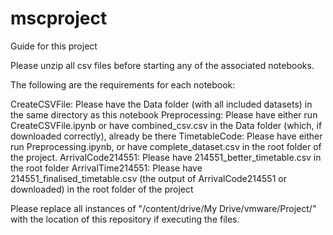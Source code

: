 # mscproject

Guide for this project

Please unzip all csv files before starting any of the associated notebooks.

The following are the requirements for each notebook:

CreateCSVFile: Please have the Data folder (with all included datasets) in the same directory as this notebook
Preprocessing: Please have either run CreateCSVFile.ipynb or have combined_csv.csv in the Data folder (which, if downloaded correctly),
               already be there
TimetableCode: Please have either run Preprocessing.ipynb, or have complete_dataset.csv in the root folder of the project.
ArrivalCode214551: Please have 214551_better_timetable.csv in the root folder
ArrivalTime214551: Please have 214551_finalised_timetable.csv (the output of ArrivalCode214551 or downloaded) in the root folder of the 
                   project

Please replace all instances of "/content/drive/My Drive/vmware/Project/" with the location of this repository if executing the files.
